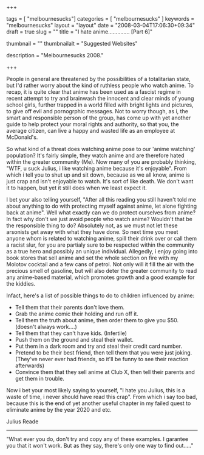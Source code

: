 
+++

tags = [ "melbournesucks"]
categories = [ "melbournesucks" ]
keywords = "melbournesucks"
layout = "layout"
date = "2008-03-04T17:06:30+09:34"
draft = true
slug = ""
title = "I hate anime.............. [Part 6]"

thumbnail = ""
thumbnailalt = "Suggested Websites"

description = "Melbournesucks 2008."

+++

People in general are threatened by the possibilities of a totalitarian state, but I'd rather worry about the kind of ruthless people who watch anime. To recap, it is quite clear that anime has been used as a fascist regime in recent attempt to try and brainwash the innocent and clear minds of young school girls, further trapped in a world filled with bright lights and pictures, to give off evil and pornogrphic messages. Not to worry though, as i, the smart and responsible person of the group, has come up with yet another guide to help protect your moral rights and authority, so that you, the average citizen, can live a happy and wasted life as an employee at McDonald's.

So what kind of a threat does watching anime pose to our 'anime watching' population? It's fairly simple, they watch anime and are therefore hated within the greater community (Me). Now many of you are probably thinking, "WTF, u suck Julius, i like watching anime because it's enjoyable". From which i tell you to shut up and sit down, because as we all know, anime is just crap and isn't enjoyable to watch. It's sort of like death. We don't want it to happen, but yet it still does when we least expect it.

I bet your also telling yourself, "After all this reading you still haven't told me about anything to do with protecting myself against anime, let alone fighting back at anime". Well what exactly can we do protect ourselves from anime? In fact why don't we just avoid people who watch anime? Wouldn't that be the responsible thing to do? Absolutely not, as we must not let these arsonists get away with what they have done. So next time you meet anyone whom is related to watching anime, spill their drink over or call them a racist slur, for you are partialy sure to be respected within the community as a true hero and possibly an unique individual. Allegedly, i enjoy going into book stores that sell anime and set the whole section on fire with my Molotov cocktail and a few cans of petrol. Not only will it fill the air with the precious smell of gasoline, but will also deter the greater community to read any anime-based material, which promotes growth and a good example for the kiddies.

Infact, here's a list of possible things to do to children influenced by anime:

- Tell them that their parents don't love them.
- Grab the anime comic their holding and run off it.
- Tell them the truth about anime, then order them to give you $50. (doesn't always work....)
- Tell them that they can't have kids. (Infertile)
- Push them on the ground and steal their wallet.
- Put them in a dark room and try and steal their credit card number.
- Pretend to be their best friend, then tell them that you were just joking. (They've never ever had friends, so it'll be funny to see their reaction afterwards)
- Convince them that they sell anime at Club X, then tell their parents and get them in trouble.

Now i bet your most likely saying to yourself, "I hate you Julius, this is a waste of time, i never should have read this crap". From which i say too bad, because this is the end of yet another useful chapter in my failed quest to eliminate anime by the year 2020 and etc.

Julius Reade
___________________________________________________

"What ever you do, don't try and copy any of these examples. I garantee you that it won't work. But as they say, there's only one way to find out....." 